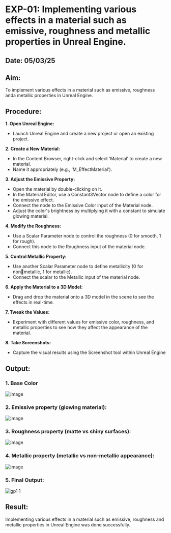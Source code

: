 # EXP-01: Implementing various effects in a material such as emissive, roughness and metallic properties in Unreal Engine.
## Date: 05/03/25
## Aim:
To implement various effects in a material such as emissive, roughness anda metallic
properties in Unreal Engine.

## Procedure:
**1. Open Unreal Engine:**
* Launch Unreal Engine and create a new project or open an existing project.
  
**2. Create a New Material:**
* In the Content Browser, right-click and select ‘Material’ to create a new material.
* Name it appropriately (e.g., ‘M_EffectMaterial’).

**3. Adjust the Emissive Property:**
* Open the material by double-clicking on it.
* In the Material Editor, use a Constant3Vector node to define a color for the emissive effect.
* Connect the node to the Emissive Color input of the Material node.
* Adjust the color's brightness by multiplying it with a constant to simulate glowing material.
  
**4. Modify the Roughness:**
* Use a Scalar Parameter node to control the roughness (0 for smooth, 1 for rough).
* Connect this node to the Roughness input of the material node.
  
**5. Control Metallic Property:**
* Use another Scalar Parameter node to define metallicity (0 for non￾metallic, 1 for metallic).
* Connect the scalar to the Metallic input of the material node.
  
**6. Apply the Material to a 3D Model:**
* Drag and drop the material onto a 3D model in the scene to see the effects in real-time.
  
**7. Tweak the Values:**
* Experiment with different values for emissive color, roughness, and metallic properties to see how they affect the appearance of the material.
  
**8. Take Screenshots:**
* Capture the visual results using the Screenshot tool within Unreal Engine

## Output:
### 1. Base Color
![image](https://github.com/user-attachments/assets/f8cedde1-d1a2-4c2d-995f-dd5044ca3254)

### 2. Emissive property (glowing material):
![image](https://github.com/user-attachments/assets/ed99becd-5d19-45cc-9fad-7b97aefb2422)

### 3. Roughness property (matte vs shiny surfaces):
![image](https://github.com/user-attachments/assets/51c4ed60-92f9-4dbb-89a3-1802d04c3e4e)

### 4. Metallic property (metallic vs non-metallic appearance):
![image](https://github.com/user-attachments/assets/7beb4b5a-4b9c-4d6c-a668-83afd0ba0916)

### 5. Final Output:
![gp1 1](https://github.com/user-attachments/assets/020fc32f-376a-4bab-9c2d-15a4e0534ed6)

## Result:
Implementing various effects in a material such as emissive, roughness and metallic properties in Unreal Engine was done successfully.
